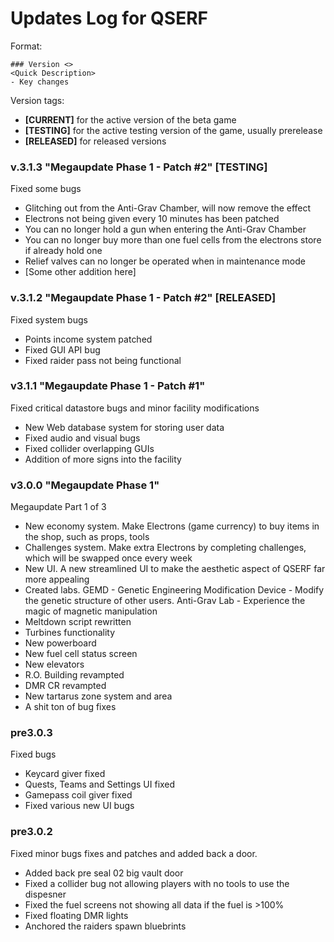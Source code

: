 # Updates Log for QSERF 

Format: 
```
### Version <> 
<Quick Description>
- Key changes
```
Version tags: 
- **[CURRENT]** for the active version of the beta game
- **[TESTING]** for the active testing version of the game, usually prerelease
- **[RELEASED]** for released versions

### v.3.1.3 "Megaupdate Phase 1 - Patch #2" [TESTING]
Fixed some bugs
- Glitching out from the Anti-Grav Chamber, will now remove the effect
- Electrons not being given every 10 minutes has been patched
- You can no longer hold a gun when entering the Anti-Grav Chamber
- You can no longer buy more than one fuel cells from the electrons store if already hold one
- Relief valves can no longer be operated when in maintenance mode 
- [Some other addition here]

### v.3.1.2 "Megaupdate Phase 1 - Patch #2" [RELEASED]
Fixed system bugs
- Points income system patched 
- Fixed GUI API bug
- Fixed raider pass not being functional

### v3.1.1 "Megaupdate Phase 1 - Patch #1"
Fixed critical datastore bugs and minor facility modifications
- New Web database system for storing user data
- Fixed audio and visual bugs 
- Fixed collider overlapping GUIs
- Addition of more signs into the facility

### v3.0.0 "Megaupdate Phase 1"
Megaupdate Part 1 of 3
- New economy system. Make Electrons (game currency) to buy items in the shop, such as props, tools
- Challenges system. Make extra Electrons by completing challenges, which will be swapped once every week
- New UI. A new streamlined UI to make the aesthetic aspect of QSERF far more appealing
- Created labs. GEMD - Genetic Engineering Modification Device - Modify the genetic structure of other users. Anti-Grav Lab - Experience the magic of magnetic manipulation
- Meltdown script rewritten
- Turbines functionality
- New powerboard
- New fuel cell status screen
- New elevators
- R.O. Building revampted
- DMR CR revampted
- New tartarus zone system and area
- A shit ton of bug fixes

### pre3.0.3 
Fixed bugs
- Keycard giver fixed
- Quests, Teams and Settings UI fixed
- Gamepass coil giver fixed
- Fixed various new UI bugs

### pre3.0.2
Fixed minor bugs fixes and patches and added back a door.
- Added back pre seal 02 big vault door
- Fixed a collider bug not allowing players with no tools to use the dispesner 
- Fixed the fuel screens not showing all data if the fuel is >100%
- Fixed floating DMR lights
- Anchored the raiders spawn bluebrints 
